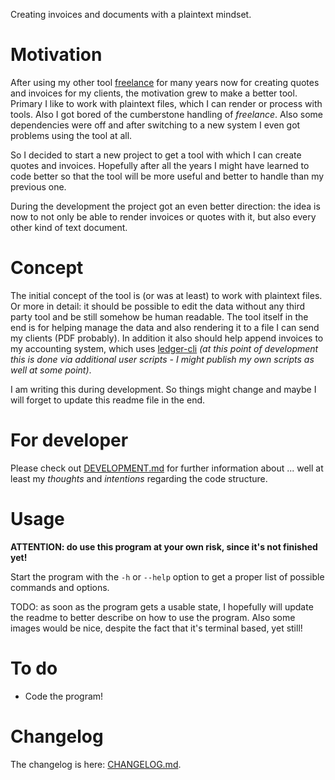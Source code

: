 Creating invoices and documents with a plaintext mindset.

# Motivation

After using my other tool [freelance](https://github.com/Tagirijus/freelance) for many years now for creating quotes and invoices for my clients, the motivation grew to make a better tool. Primary I like to work with plaintext files, which I can render or process with tools. Also I got bored of the cumberstone handling of _freelance_. Also some dependencies were off and after switching to a new system I even got problems using the tool at all.

So I decided to start a new project to get a tool with which I can create quotes and invoices. Hopefully after all the years I might have learned to code better so that the tool will be more useful and better to handle than my previous one.

During the development the project got an even better direction: the idea is now to not only be able to render invoices or quotes with it, but also every other kind of text document.

# Concept

The initial concept of the tool is (or was at least) to work with plaintext files. Or more in detail: it should be possible to edit the data without any third party tool and be still somehow be human readable. The tool itself in the end is for helping manage the data and also rendering it to a file I can send my clients (PDF probably). In addition it also should help append invoices to my accounting system, which uses [ledger-cli](https://ledger-cli.org/) _(at this point of development this is done via additional user scripts - I might publish my own scripts as well at some point)_.

I am writing this during development. So things might change and maybe I will forget to update this readme file in the end.

# For developer

Please check out [DEVELOPMENT.md](DEVELOPMENT.md) for further information about ... well at least my _thoughts_ and _intentions_ regarding the code structure.

# Usage

**ATTENTION: do use this program at your own risk, since it's not finished yet!**

Start the program with the `-h` or `--help` option to get a proper list of possible commands and options.

TODO: as soon as the program gets a usable state, I hopefully will update the readme to better describe on how to use the program. Also some images would be nice, despite the fact that it's terminal based, yet still!

# To do

- Code the program!

# Changelog

The changelog is here: [CHANGELOG.md](CHANGELOG.md).
